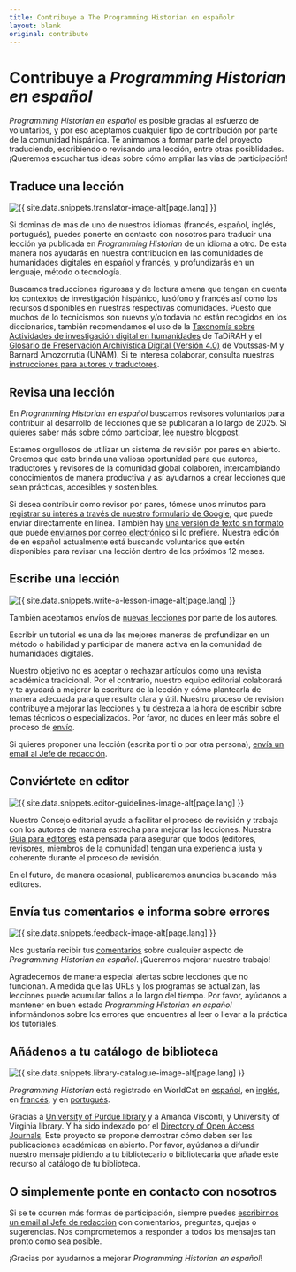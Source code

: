 ```yaml
---
title: Contribuye a The Programming Historian en españolr
layout: blank
original: contribute
---
```


# Contribuye a *Programming Historian en español*

_Programming Historian en español_ es posible gracias al esfuerzo de voluntarios, y por eso aceptamos cualquier tipo de contribución por parte de la comunidad hispánica. Te animamos a formar parte del proyecto traduciendo, escribiendo o revisando una lección, entre otras posiblidades. ¡Queremos escuchar tus ideas sobre cómo ampliar las vías de participación!

## Traduce una lección

<img src="/images/translator.png" class="garnish rounded float-right" alt="{{ site.data.snippets.translator-image-alt[page.lang] }}"/>

Si dominas de más de uno de nuestros idiomas (francés, español, inglés, portugués), puedes ponerte en contacto con nosotros para traducir una lección ya publicada en _Programming Historian_ de un idioma a otro. De esta manera nos ayudarás en nuestra contribucion en las comunidades de humanidades digitales en español y francés, y profundizarás en un lenguaje, método o tecnología.

Buscamos traducciones rigurosas y de lectura amena que tengan en cuenta los contextos de investigación hispánico, lusófono y francés así como los recursos disponibles en nuestras respectivas comunidades. Puesto que muchos de lo tecnicismos son nuevos y/o todavía no están recogidos en los diccionarios, también recomendamos el uso de la [Taxonomía sobre Actividades de investigación digital en humanidades](http://vocabularios.caicyt.gov.ar/portalthes/index.php?v=42) de TaDiRAH y el [Glosario de Preservación Archivística Digital (Versión 4.0)](http://www.mecd.gob.es/planes-nacionales/dam/jcr:f20a4ba1-0ed2-445d-9be9-b8b0382562ea/mex-glosario-interpares-total0112.pdf) de Voutssas-M y Barnard Amozorrutia (UNAM).
Si te interesa colaborar, consulta nuestras [instrucciones para autores y traductores](/es/guia-para-autores.html).

## Revisa una lección

<div class="alert alert-success">
En <i>Programming Historian en español</i> buscamos revisores voluntarios para contribuir al desarrollo de lecciones que se publicarán a lo largo de 2025. Si quieres saber más sobre cómo participar, <a href="/posts/es-buscamos-revisores">lee nuestro blogpost</a>.
</div>

Estamos orgullosos de utilizar un sistema de revisión por pares en abierto. Creemos que esto brinda una valiosa oportunidad para que autores, traductores y revisores de la comunidad global colaboren, intercambiando conocimientos de manera productiva y así ayudarnos a crear lecciones que sean prácticas, accesibles y sostenibles. 

Si desea contribuir como revisor por pares, tómese unos minutos para [registrar su interés a través de nuestro formulario de Google](https://forms.gle/L1vXpoave9P7M7U76), que puede enviar directamente en línea. También hay [una versión de texto sin formato](/assets/forms/es-ph-revisión-por-pares-formulario.txt) que puede [enviarnos por correo electrónico](mailto:publishing.assistant@programminghistorian.org) si lo prefiere. Nuestra edición de en español actualmente está buscando voluntarios que estén disponibles para revisar una lección dentro de los próximos 12 meses.

## Escribe una lección

<img src="/images/author-sm.png" class="garnish rounded float-right" alt="{{ site.data.snippets.write-a-lesson-image-alt[page.lang] }}" />

También aceptamos envíos de [nuevas lecciones] por parte de los autores.

Escribir un tutorial es una de las mejores maneras de profundizar en un método o habilidad y participar de manera activa en la comunidad de humanidades digitales.

Nuestro objetivo no es aceptar o rechazar artículos como una revista académica tradicional. Por el contrario, nuestro equipo editorial colaborará y te ayudará a mejorar la escritura de la lección y cómo plantearla de manera adecuada para que resulte clara y útil. Nuestro proceso de revisión contribuye a mejorar las lecciones y tu destreza a la hora de escribir sobre temas técnicos o especializados. Por favor, no dudes en leer más sobre el proceso de [envío].

Si quieres proponer una lección (escrita por ti o por otra persona), [envía un email al Jefe de redacción](mailto:espanol@programminghistorian.org).

## Conviértete en editor

<img src="/gallery/editor-guidelines.png" class="garnish rounded float-right" alt="{{ site.data.snippets.editor-guidelines-image-alt[page.lang] }}" />


Nuestro Consejo editorial ayuda a facilitar el proceso de revisión y trabaja con los autores de manera estrecha para mejorar las lecciones. Nuestra [Guía para editores] está pensada para asegurar que todos (editores, revisores, miembros de la comunidad) tengan una experiencia justa y coherente durante el proceso de revisión.

En el futuro, de manera ocasional, publicaremos anuncios buscando más editores.

## Envía tus comentarios e informa sobre errores

<img src="/images/reader-sm.png" class="garnish rounded float-right" alt="{{ site.data.snippets.feedback-image-alt[page.lang] }}" />


Nos gustaría recibir tus [comentarios] sobre cualquier aspecto de _Programming Historian en español_. ¡Queremos mejorar nuestro trabajo!

Agradecemos de manera especial alertas sobre lecciones que no funcionan. A medida que las URLs y los programas se actualizan, las lecciones puede acumular fallos a lo largo del tiempo. Por favor, ayúdanos a mantener en buen estado _Programming Historian en español_ informándonos sobre los errores que encuentres al leer o llevar a la práctica los tutoriales.


## Añádenos a tu catálogo de biblioteca

<img src="/images/library-catalogue.png" class="garnish float-right" alt="{{ site.data.snippets.library-catalogue-image-alt[page.lang] }}" />


_Programming Historian_ está registrado en WorldCat en [español](https://www.worldcat.org/title/programming-historian-en-espanol/oclc/1061292935&referer=brief_results), en [inglés](http://www.worldcat.org/title/programming-historian/oclc/951537099), en [francés](https://uva.worldcat.org/title/programming-historian-en-franais/oclc/1104391842), y en [portugués](https://search.worldcat.org/title/1332987197).

Gracias a [University of Purdue library] y a Amanda Visconti, y University of Virginia library. Y ha sido indexado por el [Directory of Open Access Journals].
Este proyecto se propone demostrar cómo deben ser las publicaciones académicas en abierto. Por favor, ayúdanos a difundir nuestro mensaje pidiendo a tu bibliotecario o bibliotecaria que añade este recurso al catálogo de tu biblioteca.



## O simplemente ponte en contacto con nosotros

Si se te ocurren más formas de participación, siempre puedes [escribirnos un email al Jefe de redacción](mailto:espanol@programminghistorian.org) con comentarios, preguntas, quejas o sugerencias. Nos comprometemos a responder a todos los mensajes tan pronto como sea posible.

¡Gracias por ayudarnos a mejorar _Programming Historian en español_!



[nuevas lecciones]: /es/guia-para-autores
[envío]: /es/guia-para-autores
[revisores]: /es/guia-para-revisores
[Guía para editores]: /es/guia-para-revisores
[comentarios]: /es/retroalimentacion
[WorldCat]: http://www.worldcat.org/title/programming-historian/oclc/951537099
[University of Purdue library]: http://purdue-primo-prod.hosted.exlibrisgroup.com/primo_library/libweb/action/dlDisplay.do?vid=PURDUE&search_scope=everything&docId=PURDUE_ALMA51671812890001081&fn=permalink
[Directory of Open Access Journals]: https://doaj.org/toc/2397-2068
